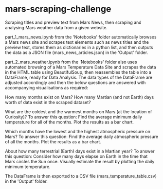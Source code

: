 # mars-scraping-challenge
Scraping titles and preview text from Mars News, then scraping and analysing Mars weather data from a given website.

part_1_mars_news.ipynb from the 'Notebooks' folder automatically browses a Mars news site and scrapes text elements such as news titles and the preview text, stores them as dictionaries in a python list, and then outputs the data as a JSON file (mars_news_articles.json) in the 'Output' folder.

part_2_mars_weather.ipynb from the 'Notebooks' folder also uses automated browsing of a Mars Temperature Data Site and scrapes the data in the HTML table using BeautifulSoup, then reassembles the table into a DataFrame, ready for Data Analysis. The data types of the DataFrame are adjusted accordingly and then the below questions are answered with accompanying visualisations as required:

How many months exist on Mars?
How many Martian (and not Earth) days worth of data exist in the scraped dataset?

What are the coldest and the warmest months on Mars (at the location of Curiosity)? To answer this question:
  Find the average minimum daily temperature for all of the months.
  Plot the results as a bar chart.

Which months have the lowest and the highest atmospheric pressure on Mars? To answer this question:
  Find the average daily atmospheric pressure of all the months.
  Plot the results as a bar chart.

About how many terrestrial (Earth) days exist in a Martian year? To answer this question:
  Consider how many days elapse on Earth in the time that Mars circles the Sun once.
  Visually estimate the result by plotting the daily minimum temperature.

The DataFrame is then exported to a CSV file (mars_temperature_table.csv) in the 'Output' folder.
